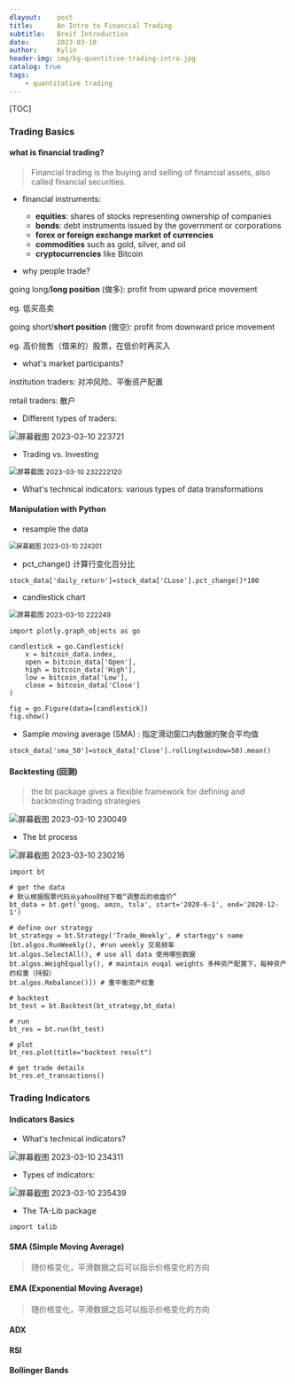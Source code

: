 ```yaml
---
dlayout:    post
title:      An Intro to Financial Trading
subtitle:   Breif Introduction 
date:       2023-03-10
author:     Kylin
header-img: img/bg-quantitive-trading-intro.jpg
catalog: true
tags:
    - quantitative trading
---
```




[TOC]



### Trading Basics



#### what is financial trading?

> Financial trading is the buying and selling of financial assets, also called financial securities. 

- financial instruments:
  - **equities**: shares of stocks representing ownership of companies	
  - **bonds**: debt instruments issued by the government or corporations
  - **forex or foreign exchange market of currencies**
  - **commodities** such as gold, silver, and oil
  - **cryptocurrencies** like Bitcoin



- why people trade?

going long/**long position** (做多): profit from upward price movement

eg. 低买高卖

going short/**short position** (做空):  profit from downward price movement 

eg. 高价抛售（借来的）股票，在低价时再买入



- what's market participants?

institution traders: 对冲风险、平衡资产配置

retail traders: 散户

- Different types of traders:

<img src="https://kylinhub.oss-cn-shanghai.aliyuncs.com/%E5%B1%8F%E5%B9%95%E6%88%AA%E5%9B%BE%202023-03-10%20223721.png" alt="屏幕截图 2023-03-10 223721" style="zoom:100%;" />



- Trading vs. Investing

<img src="https://kylinhub.oss-cn-shanghai.aliyuncs.com/%E5%B1%8F%E5%B9%95%E6%88%AA%E5%9B%BE%202023-03-10%20232222120.png" alt="屏幕截图 2023-03-10 232222120" style="zoom:87%;" />



- What's technical indicators: various types of data transformations



#### Manipulation with Python

- resample the data

<img src="https://kylinhub.oss-cn-shanghai.aliyuncs.com/%E5%B1%8F%E5%B9%95%E6%88%AA%E5%9B%BE%202023-03-10%20224201.png" alt="屏幕截图 2023-03-10 224201" style="zoom:80%;" />



- pct_change() 计算行变化百分比

```
stock_data['daily_return']=stock_data['CLose'].pct_change()*100
```



- candlestick chart

<img src="https://kylinhub.oss-cn-shanghai.aliyuncs.com/%E5%B1%8F%E5%B9%95%E6%88%AA%E5%9B%BE%202023-03-10%20222249.png" alt="屏幕截图 2023-03-10 222249" style="zoom:87%;" />

```
import plotly.graph_objects as go

candlestick = go.Candlestick(
	x = bitcoin_data.index,
	open = bitcoin_data['Open'],
	high = bitcoin_data['High'],
	low = bitcoin_data['Low'],
	close = bitcoin_data['Close']
)

fig = go.Figure(data=[candlestick])
fig.show()
```



- Sample moving average (SMA) : 指定滑动窗口内数据的聚合平均值

```
stock_data['sma_50']=stock_data['Close'].rolling(window=50).mean()
```



#### Backtesting (回测)

>  the bt package gives a flexible framework for defining and backtesting trading strategies

<img src="https://kylinhub.oss-cn-shanghai.aliyuncs.com/%E5%B1%8F%E5%B9%95%E6%88%AA%E5%9B%BE%202023-03-10%20230049.png" alt="屏幕截图 2023-03-10 230049" style="zoom:100%;" />



- The bt process

![屏幕截图 2023-03-10 230216](https://kylinhub.oss-cn-shanghai.aliyuncs.com/%E5%B1%8F%E5%B9%95%E6%88%AA%E5%9B%BE%202023-03-10%20230216.png)



```
import bt

# get the data
# 默认根据股票代码从yahoo财经下载“调整后的收盘价”
bt_data = bt.get('goog, amzn, tsla', start='2020-6-1', end='2020-12-1')

# define our strategy
bt_strategy = bt.Strategy('Trade_Weekly', # startegy's name
[bt.algos.RunWeekly(), #run weekly 交易频率
bt.algos.SelectAll(), # use all data 使用哪些数据
bt.algos.WeighEqually(), # maintain euqal weights 多种资产配置下，每种资产的权重（持股）
bt.algos.Rebalance()]) # 重平衡资产权重

# backtest
bt_test = bt.Backtest(bt_strategy,bt_data)

# run
bt_res = bt.run(bt_test)

# plot
bt_res.plot(title="backtest result")

# get trade details
bt_res.et_transactions()
```



### Trading Indicators

#### Indicators Basics

- What's technical indicators?

![屏幕截图 2023-03-10 234311](https://kylinhub.oss-cn-shanghai.aliyuncs.com/%E5%B1%8F%E5%B9%95%E6%88%AA%E5%9B%BE%202023-03-10%20234311.png)

- Types of indicators:

![屏幕截图 2023-03-10 235439](https://kylinhub.oss-cn-shanghai.aliyuncs.com/%E5%B1%8F%E5%B9%95%E6%88%AA%E5%9B%BE%202023-03-10%20235439.png)

- The TA-Lib package

```
import talib
```



#### SMA (Simple Moving Average)

> 随价格变化，平滑数据之后可以指示价格变化的方向



#### EMA (Exponential Moving Average)

> 随价格变化，平滑数据之后可以指示价格变化的方向



#### ADX



#### RSI



#### Bollinger Bands







